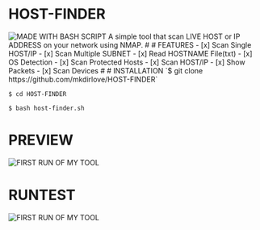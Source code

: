 # HOST-FINDER
<img src="https://img.shields.io/badge/made%20with-python-blue.svg?style=for-the-badge" alt="MADE WITH BASH SCRIPT">
A simple tool that scan LIVE HOST or IP ADDRESS on your network using NMAP.
#
# FEATURES
- [x] Scan Single HOST/IP
- [x] Scan Multiple SUBNET
- [x] Read HOSTNAME File(txt) 
- [x] OS Detection
- [x] Scan Protected Hosts
- [x] Scan HOST/IP
- [x] Show Packets
- [x] Scan Devices
#
# INSTALLATION
`$ git clone https://github.com/mkdirlove/HOST-FINDER`

`$ cd HOST-FINDER`

`$ bash host-finder.sh`
#
# PREVIEW
![FIRST RUN OF MY TOOL](https://github.com/mkdirlove/HOST-FINDER/blob/master/1.png)
#
# RUNTEST
![FIRST RUN OF MY TOOL](https://github.com/mkdirlove/HOST-FINDER/blob/master/2.gif)
